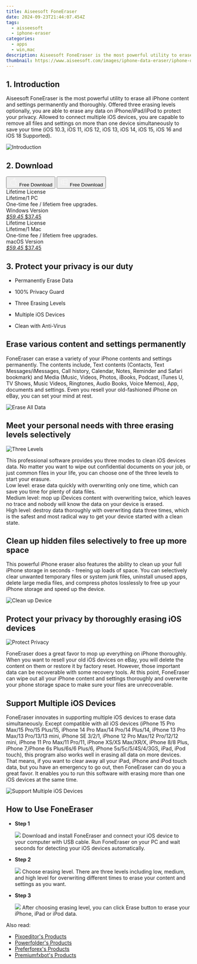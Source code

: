 ```yaml
---
title: Aiseesoft FoneEraser
date: 2024-09-23T21:44:07.454Z
tags: 
  - aisseesoft
  - iphone-eraser
categories: 
  - apps
  - win,mac
description: Aiseesoft FoneEraser is the most powerful utility to erase all iPhone content and settings permanently and thoroughly. 
thumbnail: https://www.aiseesoft.com/images/iphone-data-eraser/iphone-data-eraser-win-banner-right.png
---
```


## 1. Introduction

Aiseesoft FoneEraser is the most powerful utility to erase all iPhone content and settings permanently and thoroughly. Offered three erasing levels optionally, you are able to erase any data on iPhone/iPad/iPod to protect your privacy. Allowed to connect multiple iOS devices, you are capable to remove all files and settings on more than one device simultaneously to save your time (iOS 10.3, iOS 11, iOS 12, iOS 13, iOS 14, iOS 15, iOS 16 and iOS 18 Supported).

![Introduction](https://www.aiseesoft.com/images/iphone-data-eraser/iphone-data-eraser-win-banner-right.png)

## 2. Download

<div class="mx-auto flex items-center justify-center space-x-4">
  <button 
  onclick="javascript:window.open('https://secure.2checkout.com/order/checkout.php?PRODS=4645623&QTY=1&COUPON=AISEOHC&DESIGN_TYPE=2&SHORT_FORM=1&AFFILIATE=108875&CART=1', '_blank');
    window.open('https://download.aiseesoft.com/mac/foneeraser-for-mac.dmg', '_blank');void(0);"
  class="flex flex-row font-bold rounded-lg text-lg w-48 h-16 bg-[#FF8014] text-[#ffffff] items-center justify-center p-2">
    <svg width="24px" height="24px" viewBox="0 0 24 24" xmlns="http://www.w3.org/2000/svg" color="#ffffff" fill="none" stroke="currentColor" stroke-width="3" stroke-linecap="round" stroke-linejoin="round"><path d="M16 2C16.3632 4.17921 14.0879 5.83084 12.8158 6.57142C12.4406 6.78988 12.0172 6.5117 12.0819 6.08234C12.2993 4.63878 13.0941 2.00008 16 2Z" stroke="#f8f7f7" stroke-width="1.5"></path><path d="M9 6.5C9.89676 6.5 10.6905 6.69941 11.2945 6.92013C12.0563 7.19855 12.9437 7.19854 13.7055 6.92012C14.3094 6.6994 15.1032 6.5 15.9999 6.5C17.0852 6.5 18.4649 7.08889 19.4999 8.26666C16 11 17 15.5 20.269 16.6916C19.2253 19.5592 17.2413 21.5 15.4999 21.5C13.9999 21.5 14 20.8 12.5 20.8C11 20.8 11 21.5 9.5 21.5C7 21.5 4 17.5 4 12.5C4 8.5 7 6.5 9 6.5Z" stroke="#f8f7f7" stroke-width="1.5"></path></svg>    
    <span class="font-medium mx-auto">Free Download</span>  
  </button>
  <button 
  onclick="javascript:window.open('https://secure.2checkout.com/order/checkout.php?PRODS=4645623&QTY=1&COUPON=AISEOHC&DESIGN_TYPE=2&SHORT_FORM=1&AFFILIATE=108875&CART=1', '_blank');
    window.open('https://download.aiseesoft.com/foneeraser.exe', '_blank');void(0);"
  class="flex flex-row font-bold rounded-lg text-lg w-48 h-16 bg-[#FF8014] text-[#ffffff] items-center justify-center p-2">
    <svg width="24px" height="24px" viewBox="0 0 24 24" xmlns="http://www.w3.org/2000/svg" color="#ffffff" fill="none" stroke="currentColor" stroke-width="3" stroke-linecap="round" stroke-linejoin="round"><path d="M4 16.9865V7.01353C4 6.71792 4.21531 6.46636 4.50737 6.42072L19.3074 4.10822C19.6713 4.05137 20 4.33273 20 4.70103V19.299C20 19.6673 19.6713 19.9486 19.3074 19.8918L4.50737 17.5793C4.21531 17.5336 4 17.2821 4 16.9865Z" stroke="#f8f7f7" stroke-width="1.5"></path><path d="M4 12H20" stroke="#f8f7f7" stroke-width="1.5"></path><path d="M10.5 5.5V18.5" stroke="#f8f7f7" stroke-width="1.5"></path></svg>
    <span class="font-medium mx-auto">Free Download</span>  
  </button>
</div>

<div class="mx-auto flex items-center justify-center">
  <div class="m-8 grid grid-cols-1 gap-6 xl:grid-cols-2">
    <div class="flex w-full flex-col rounded-2xl bg-[#ffffff] text-[#374151] shadow-xl xl:w-96">
      <div class="flex h-full flex-col p-8">
        <div class="pb-6 text-3xl font-bold">Lifetime License</div>
        <div class="pb-12 text-lg">
          Lifetime/1 PC
          <div class="text-xs">One-time fee / lifetiem free upgrades.</div>
          <div class="text-xs">Windows Version</div>
        </div>
        <div class="flex flex-col gap-3 text-base"></div>
        <div class="flex flex-grow"></div>
        <div class="flex pt-10">
          <a href="https://secure.2checkout.com/order/checkout.php?PRODS=4645623&QTY=1&COUPON=AISEOHC&DESIGN_TYPE=2&SHORT_FORM=1&AFFILIATE=108875&CART=1" class="w-full transform cursor-pointer rounded-lg bg-[#7e22ce] p-3 text-center text-xl font-bold !text-[#ffffff] !no-underline transition-transform hover:bg-purple-800 active:scale-95"> 
           <em class="text-base line-through !text-[#c5c5c5]">$59.45</em>
            $37.45
          </a>
        </div>
      </div>
    </div>
    <div class="flex w-full flex-col rounded-2xl bg-[#ffffff] text-[#374151] shadow-xl xl:w-96">
      <div class="flex h-full flex-col p-8">
        <div class="pb-6 text-3xl font-bold">Lifetime License</div>
        <div class="pb-12 text-lg">
          Lifetime/1 Mac
          <div class="text-xs">One-time fee / lifetiem free upgrades.</div>
          <div class="text-xs">macOS Version</div>
        </div>
        <div class="flex flex-col gap-3 text-base"></div>
        <div class="flex flex-grow"></div>
        <div class="flex pt-10">
          <a href="https://secure.2checkout.com/order/checkout.php?PRODS=4645623&QTY=1&COUPON=AISEOHC&DESIGN_TYPE=2&SHORT_FORM=1&AFFILIATE=108875&CART=1" class="w-full transform cursor-pointer rounded-lg bg-[#7e22ce] p-3 text-center text-xl font-bold !text-[#ffffff] !no-underline transition-transform hover:bg-purple-800 active:scale-95">
           <em class="text-base line-through !text-[#c5c5c5]">$59.45</em>
            $37.45
          </a>
        </div>
      </div>
    </div>   
  </div>
</div>

## 3. Protect your privacy is our duty

-   Permanently Erase Data
    
-   100% Privacy Guard
    
-   Three Erasing Levels
    
-   Multiple iOS Devices
    
-   Clean with Anti-Virus

## Erase various content and settings permanently

FoneEraser can erase a variety of your iPhone contents and settings permanently. The contents include, Text contents (Contacts, Text Messages/iMessages, Call history, Calendar, Notes, Reminder and Safari bookmark) and Media (Music, Videos, Photos, iBooks, Podcast, iTunes U, TV Shows, Music Videos, Ringtones, Audio Books, Voice Memos), App, documents and settings. Even you resell your old-fashioned iPhone on eBay, you can set your mind at rest.

![Erase All Data](https://www.aiseesoft.com/images/iphone-data-eraser/erase-all-data.png)

## Meet your personal needs with three erasing levels selectively

![Three Levels](https://www.aiseesoft.com/images/iphone-data-eraser/three-levels.png)

This professional software provides you three modes to clean iOS devices data. No matter you want to wipe out confidential documents on your job, or just common files in your life, you can choose one of the three levels to start your erasure.  
Low level: erase data quickly with overwriting only one time, which can save you time for plenty of data files.  
Medium level: mop up iDevices content with overwriting twice, which leaves no trace and nobody will know the data on your device is erased.  
High level: destroy data thoroughly with overwriting data three times, which is the safest and most radical way to get your device started with a clean state.

## Clean up hidden files selectively to free up more space

This powerful iPhone eraser also features the ability to clean up your full iPhone storage in seconds - freeing up loads of space. You can selectively clear unwanted temporary files or system junk files, uninstall unused apps, delete large media files, and compress photos losslessly to free up your iPhone storage and speed up the device.

![Clean up Device](https://www.aiseesoft.com/images/iphone-data-eraser/clean-up-device.png)

## Protect your privacy by thoroughly erasing iOS devices

![Protect Privacy](https://www.aiseesoft.com/images/iphone-data-eraser/protect-privacy.png)

FoneEraser does a great favor to mop up everything on iPhone thoroughly. When you want to resell your old iOS devices on eBay, you will delete the content on them or restore it by factory reset. However, those important data can be recoverable with some recovery tools. At this point, FoneEraser can wipe out all your iPhone content and settings thoroughly and overwrite your phone storage space to make sure your files are unrecoverable.

## Support Multiple iOS Devices

FoneEraser innovates in supporting multiple iOS devices to erase data simultaneously. Except compatible with all iOS devices (iPhone 15 Pro Max/15 Pro/15 Plus/15, iPhone 14 Pro Max/14 Pro/14 Plus/14, iPhone 13 Pro Max/13 Pro/13/13 mini, iPhone SE 3/2/1, iPhone 12 Pro Max/12 Pro/12/12 mini, iPhone 11 Pro Max/11 Pro/11, iPhone XS/XS Max/XR/X, iPhone 8/8 Plus, iPhone 7,iPhone 6s Plus/6s/6 Plus/6, iPhone 5s/5c/5/4S/4/3GS, iPad, iPod touch), this program also works well in erasing all data on more devices. That means, if you want to clear away all your iPad, iPhone and iPod touch data, but you have an emergency to go out, then FoneEraser can do you a great favor. It enables you to run this software with erasing more than one iOS devices at the same time.

![Support Multiple iOS Devices](https://www.aiseesoft.com/images/iphone-data-eraser/support-multiple-ios-devices.png)

## How to Use FoneEraser

-   **Step 1**
    
    ![](https://www.aiseesoft.com/images/iphone-data-eraser/foneeraser-interface-800.jpg)
    Download and install FoneEraser and connect your iOS device to your computer with USB cable. Run FoneEraser on your PC and wait seconds for detecting your iOS devices automatically.
    
-   **Step 2**
    
    ![](https://www.aiseesoft.com/images/iphone-data-eraser/choose-erasing-level.jpg)
    Choose erasing level. There are three levels including low, medium, and high level for overwriting different times to erase your content and settings as you want.
    
-   **Step 3**
    
    ![](https://www.aiseesoft.com/images/iphone-data-eraser/confirm-erasing-all-data.jpg)
    After choosing erasing level, you can click Erase button to erase your iPhone, iPad or iPod data.

<ins class="adsbygoogle"
      style="display:block"
      data-ad-client="ca-pub-7571918770474297"
      data-ad-slot="8358498916"
      data-ad-format="auto"
      data-full-width-responsive="true"></ins>

<span class="atpl-alsoreadstyle">Also read:</span>
<div><ul>
<li><a href="https://tools.techidaily.com/pixoeditor/products/"><u>Pixoeditor's Products</u></a></li>
<li><a href="https://tools.techidaily.com/powerfolder/products/"><u>Powerfolder's Products</u></a></li>
<li><a href="https://tools.techidaily.com/preferforex/products/"><u>Preferforex's Products</u></a></li>
<li><a href="https://tools.techidaily.com/premiumfxbot/products/"><u>Premiumfxbot's Products</u></a></li>
</ul></div>

